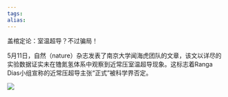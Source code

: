 ```yaml
---
tags: 
alias:
---
```

盖棺定论：室温超导？不过骗局！

5月11日，自然（nature）杂志发表了南京大学闻海虎团队的文章，该文以详尽的实验数据证实未在镥氮氢体系中观察到近常压室温超导现象。这标志着Ranga Dias小组宣称的近常压超导主张“正式”被科学界否定。

![](https://gd-hbimg.huaban.com/9d422bd76767c87af5eebf893116a78ee27b866030b8f-Svjrye_fw1200webp)

